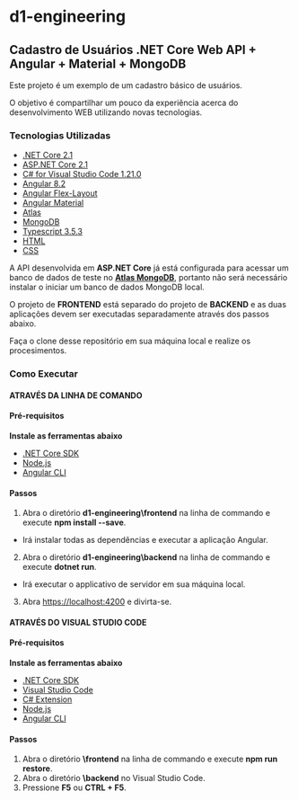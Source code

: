 # d1-engineering

## Cadastro de Usuários .NET Core Web API + Angular + Material + MongoDB
Este projeto é um exemplo de um cadastro básico de usuários.

O objetivo é compartilhar um pouco da experiência acerca do desenvolvimento WEB utilizando novas tecnologias.

### Tecnologias Utilizadas 

* [.NET Core 2.1](https://dotnet.microsoft.com/download)
* [ASP.NET Core 2.1](https://docs.microsoft.com/en-us/aspnet/core)
* [C# for Visual Studio Code 1.21.0](https://marketplace.visualstudio.com/items?itemName=ms-vscode.csharp)
* [Angular 8.2](https://angular.io/docs)
* [Angular Flex-Layout](https://github.com/angular/flex-layout)
* [Angular Material](https://material.angular.io/)
* [Atlas](https://www.mongodb.com/cloud/atlas)
* [MongoDB](https://www.mongodb.com/)
* [Typescript 3.5.3](https://www.typescriptlang.org/docs/home.html)
* [HTML](https://www.w3schools.com/html)
* [CSS](https://www.w3schools.com/css)


A API desenvolvida em **ASP.NET Core** já está configurada para acessar um banco de dados de teste no **[Atlas MongoDB](https://www.mongodb.com/cloud/atlas)**, portanto não será necessário instalar o iniciar um banco de dados MongoDB local.

O projeto de **FRONTEND** está separado do projeto de **BACKEND** e as duas aplicações devem ser executadas separadamente através dos passos abaixo.

Faça o clone desse repositório em sua máquina local e realize os procesimentos.

### Como Executar

#### ATRAVÉS DA LINHA DE COMANDO
#### Pré-requisitos

**Instale as ferramentas abaixo**
* [.NET Core SDK](https://aka.ms/dotnet-download)
* [Node.js](https://nodejs.org)
* [Angular CLI](https://cli.angular.io)

#### Passos

1. Abra o diretório **d1-engineering\frontend** na linha de commando e execute **npm install --save**.
* Irá instalar todas as dependências e executar a aplicação Angular.

2. Abra o diretório **d1-engineering\backend** na linha de commando e execute **dotnet run**.
* Irá executar o applicativo de servidor em sua máquina local.

3. Abra <https://localhost:4200> e divirta-se.


#### ATRAVÉS DO VISUAL STUDIO CODE
#### Pré-requisitos

**Instale as ferramentas abaixo**
* [.NET Core SDK](https://aka.ms/dotnet-download)
* [Visual Studio Code](https://code.visualstudio.com)
* [C# Extension](https://marketplace.visualstudio.com/items?itemName=ms-vscode.csharp)
* [Node.js](https://nodejs.org)
* [Angular CLI](https://cli.angular.io)

#### Passos

1. Abra o diretório **\frontend** na linha de commando e execute **npm run restore**.
2. Abra o diretório **\backend** no Visual Studio Code.
3. Pressione **F5** ou **CTRL + F5**.
